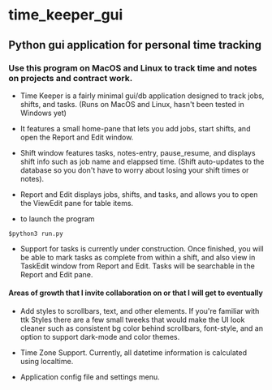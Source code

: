 # time_keeper_gui
## Python gui application for personal time tracking
### Use this program on MacOS and Linux to track time and notes on projects and contract work.

* Time Keeper is a fairly minimal gui/db application designed to track jobs, shifts, and tasks. (Runs on MacOS and Linux, hasn't been tested in Windows yet)
* It features a small home-pane that lets you add jobs, start shifts, and open the Report and Edit window.
* Shift window features tasks, notes-entry, pause_resume, and displays shift info such as job name and elappsed time. (Shift auto-updates to the database so you don't have to worry about losing your shift times or notes).
* Report and Edit displays jobs, shifts, and tasks, and allows you to open the ViewEdit pane for table items.

* to launch the program
```
$python3 run.py
```

* Support for tasks is currently under construction. Once finished, you will be able to mark tasks as complete from within a shift, and also view in TaskEdit window from Report and Edit. Tasks will be searchable in the Report and Edit pane.


#### Areas of growth that I invite collaboration on or that I will get to eventually

- Add styles to scrollbars, text, and other elements. If you're familiar with ttk Styles there are a few small tweeks that would make the UI look cleaner such as consistent bg color behind scrollbars, font-style, and an option to support dark-mode and color themes.

- Time Zone Support. Currently, all datetime information is calculated using localtime.

- Application config file and settings menu.
